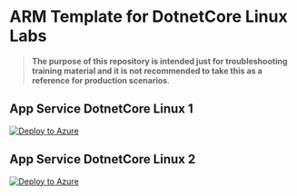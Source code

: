 # ARM Template for DotnetCore Linux Labs

> **The purpose of this repository is intended just for troubleshooting training material and it is not recommended to take this as a reference for production scenarios**.

## App Service DotnetCore Linux 1

[![Deploy to Azure](https://aka.ms/deploytoazurebutton)](https://portal.azure.com/#create/Microsoft.Template/uri/https%3A%2F%2Fraw.githubusercontent.com%2Fazureossd%2Farm-templates-dotnetcore%2Fmaster%2Fdotnetcore-linux-1.json)


## App Service DotnetCore Linux 2

[![Deploy to Azure](https://aka.ms/deploytoazurebutton)](https://portal.azure.com/#create/Microsoft.Template/uri/https%3A%2F%2Fraw.githubusercontent.com%2Fazureossd%2Farm-templates-dotnetcore%2Fmaster%2Fdotnetcore-linux-2.json)
